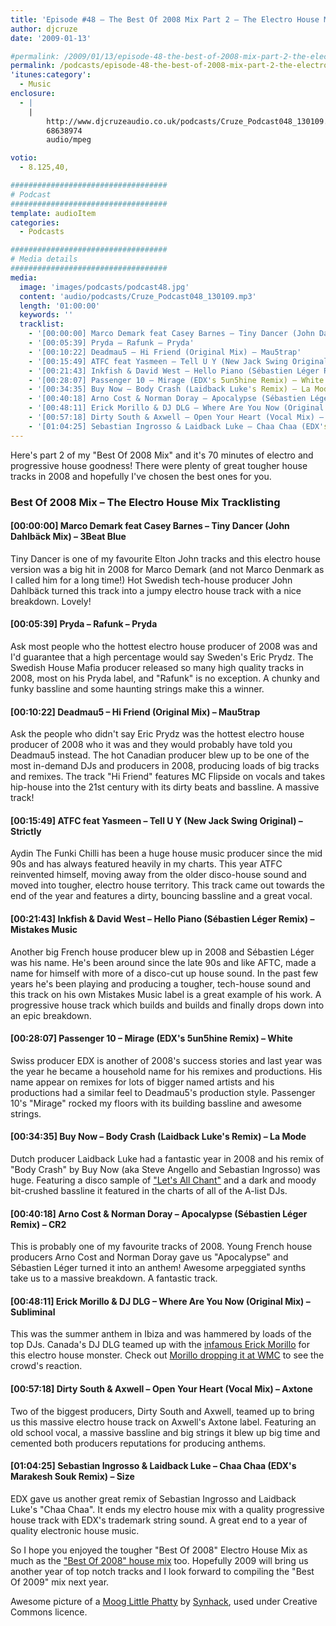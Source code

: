 ```yaml
---
title: 'Episode #48 – The Best Of 2008 Mix Part 2 – The Electro House Mix'
author: djcruze
date: '2009-01-13'

#permalink: /2009/01/13/episode-48-the-best-of-2008-mix-part-2-the-electro-house-mix/
permalink: /podcasts/episode-48-the-best-of-2008-mix-part-2-the-electro-house-mix/
'itunes:category':
  - Music
enclosure:
  - |
    |
        http://www.djcruzeaudio.co.uk/podcasts/Cruze_Podcast048_130109.mp3
        68638974
        audio/mpeg

votio:
  - 8.125,40,

###################################
# Podcast
###################################
template: audioItem
categories:
  - Podcasts

###################################
# Media details
###################################
media:
  image: 'images/podcasts/podcast48.jpg'
  content: 'audio/podcasts/Cruze_Podcast048_130109.mp3'
  length: '01:00:00'
  keywords: ''
  tracklist:
    - '[00:00:00] Marco Demark feat Casey Barnes – Tiny Dancer (John Dahlbäck Mix) – 3Beat Blue'
    - '[00:05:39] Pryda – Rafunk – Pryda'
    - '[00:10:22] Deadmau5 – Hi Friend (Original Mix) – Mau5trap'
    - '[00:15:49] ATFC feat Yasmeen – Tell U Y (New Jack Swing Original) – Strictly'
    - '[00:21:43] Inkfish & David West – Hello Piano (Sébastien Léger Remix) – Mistakes Music'
    - '[00:28:07] Passenger 10 – Mirage (EDX's 5un5hine Remix) – White'
    - '[00:34:35] Buy Now – Body Crash (Laidback Luke's Remix) – La Mode'
    - '[00:40:18] Arno Cost & Norman Doray – Apocalypse (Sébastien Léger Remix) – CR2'
    - '[00:48:11] Erick Morillo & DJ DLG – Where Are You Now (Original Mix) – Subliminal'
    - '[00:57:18] Dirty South & Axwell – Open Your Heart (Vocal Mix) – Axtone'
    - '[01:04:25] Sebastian Ingrosso & Laidback Luke – Chaa Chaa (EDX's Marakesh Souk Remix) – Size'
---
```


Here's part 2 of my "Best Of 2008 Mix" and it's 70 minutes of electro and progressive house goodness! There were plenty of great tougher house tracks in 2008 and hopefully I've chosen the best ones for you.

### Best Of 2008 Mix – The Electro House Mix Tracklisting

#### [00:00:00] Marco Demark feat Casey Barnes – Tiny Dancer (John Dahlbäck Mix) – 3Beat Blue

Tiny Dancer is one of my favourite Elton John tracks and this electro house version was a big hit in 2008 for Marco Demark (and not Marco Denmark as I called him for a long time!) Hot Swedish tech-house producer John Dahlbäck turned this track into a jumpy electro house track with a nice breakdown. Lovely!

#### [00:05:39] Pryda – Rafunk – Pryda

Ask most people who the hottest electro house producer of 2008 was and I'd guarantee that a high percentage would say Sweden's Eric Prydz. The Swedish House Mafia producer released so many high quality tracks in 2008, most on his Pryda label, and "Rafunk" is no exception. A chunky and funky bassline and some haunting strings make this a winner.

#### [00:10:22] Deadmau5 – Hi Friend (Original Mix) – Mau5trap

Ask the people who didn't say Eric Prydz was the hottest electro house producer of 2008 who it was and they would probably have told you Deadmau5 instead. The hot Canadian producer blew up to be one of the most in-demand DJs and producers in 2008, producing loads of big tracks and remixes. The track "Hi Friend" features MC Flipside on vocals and takes hip-house into the 21st century with its dirty beats and bassline. A massive track!

#### [00:15:49] ATFC feat Yasmeen – Tell U Y (New Jack Swing Original) – Strictly

Aydin The Funki Chilli has been a huge house music producer since the mid 90s and has always featured heavily in my charts. This year ATFC reinvented himself, moving away from the older disco-house sound and moved into tougher, electro house territory. This track came out towards the end of the year and features a dirty, bouncing bassline and a great vocal.

#### [00:21:43] Inkfish & David West – Hello Piano (Sébastien Léger Remix) – Mistakes Music

Another big French house producer blew up in 2008 and Sébastien Léger was his name. He's been around since the late 90s and like AFTC, made a name for himself with more of a disco-cut up house sound. In the past few years he's been playing and producing a tougher, tech-house sound and this track on his own Mistakes Music label is a great example of his work. A progressive house track which builds and builds and finally drops down into an epic breakdown.

#### [00:28:07] Passenger 10 – Mirage (EDX's 5un5hine Remix) – White

Swiss producer EDX is another of 2008's success stories and last year was the year he became a household name for his remixes and productions. His name appear on remixes for lots of bigger named artists and his productions had a similar feel to Deadmau5's production style. Passenger 10's "Mirage" rocked my floors with its building bassline and awesome strings.

#### [00:34:35] Buy Now – Body Crash (Laidback Luke's Remix) – La Mode

Dutch producer Laidback Luke had a fantastic year in 2008 and his remix of "Body Crash" by Buy Now (aka Steve Angello and Sebastian Ingrosso) was huge. Featuring a disco sample of ["Let's All Chant"][4] and a dark and moody bit-crushed bassline it featured in the charts of all of the A-list DJs.

#### [00:40:18] Arno Cost & Norman Doray – Apocalypse (Sébastien Léger Remix) – CR2

This is probably one of my favourite tracks of 2008. Young French house producers Arno Cost and Norman Doray gave us "Apocalypse" and Sébastien Léger turned it into an anthem! Awesome arpeggiated synths take us to a massive breakdown. A fantastic track.

#### [00:48:11] Erick Morillo & DJ DLG – Where Are You Now (Original Mix) – Subliminal

This was the summer anthem in Ibiza and was hammered by loads of the top DJs. Canada's DJ DLG teamed up with the [infamous Erick Morillo][5] for this electro house monster. Check out [Morillo dropping it at WMC][6] to see the crowd's reaction.

#### [00:57:18] Dirty South & Axwell – Open Your Heart (Vocal Mix) – Axtone

Two of the biggest producers, Dirty South and Axwell, teamed up to bring us this massive electro house track on Axwell's Axtone label. Featuring an old school vocal, a massive bassline and big strings it blew up big time and cemented both producers reputations for producing anthems.

#### [01:04:25] Sebastian Ingrosso & Laidback Luke – Chaa Chaa (EDX's Marakesh Souk Remix) – Size

EDX gave us another great remix of Sebastian Ingrosso and Laidback Luke's "Chaa Chaa". It ends my electro house mix with a quality progressive house track with EDX's trademark string sound. A great end to a year of quality electronic house music.

So I hope you enjoyed the tougher "Best Of 2008" Electro House Mix as much as the ["Best Of 2008" house mix][7] too. Hopefully 2009 will bring us another year of top notch tracks and I look forward to compiling the "Best Of 2009" mix next year.

Awesome picture of a [Moog Little Phatty][8] by [Synhack][9], used under Creative Commons licence.

[1]: http://www.djcruze.co.uk/cms/wp-content/uploads/2009/01/podcast48.jpg
[2]: http://www.djcruze.co.uk/cms/wp-content/DownloadButton.gif
[3]: http://www.djcruzeaudio.co.uk/podcasts/Cruze_Podcast048_130109.mp3
[4]: http://uk.youtube.com/watch?v=TGNrufyCC-0
[5]: http://news.bbc.co.uk/1/hi/scotland/glasgow_and_west/7796285.stm
[6]: http://uk.youtube.com/watch?v=r3VVf_6f45Q
[7]: http://www.djcruze.co.uk/cms/2009/01/02/episode-47-the-best-of-2008-mix-part-1-the-house-mix/
[8]: http://flickr.com/photos/synhack/3186370801/
[9]: http://flickr.com/photos/synhack/

